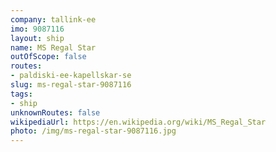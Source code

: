 ```yaml
---
company: tallink-ee
imo: 9087116
layout: ship
name: MS Regal Star
outOfScope: false
routes:
- paldiski-ee-kapellskar-se
slug: ms-regal-star-9087116
tags:
- ship
unknownRoutes: false
wikipediaUrl: https://en.wikipedia.org/wiki/MS_Regal_Star
photo: /img/ms-regal-star-9087116.jpg
---
```

